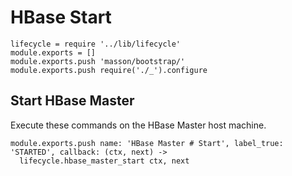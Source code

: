 
# HBase Start

    lifecycle = require '../lib/lifecycle'
    module.exports = []
    module.exports.push 'masson/bootstrap/'
    module.exports.push require('./_').configure

## Start HBase Master

Execute these commands on the HBase Master host machine.

    module.exports.push name: 'HBase Master # Start', label_true: 'STARTED', callback: (ctx, next) ->
      lifecycle.hbase_master_start ctx, next
